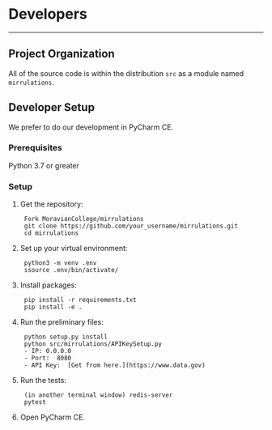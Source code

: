 # Developers

---

## Project Organization

All of the source code is within the distribution `src` as a module named `mirrulations`.

## Developer Setup

We prefer to do our development in PyCharm CE.

### Prerequisites

Python 3.7 or greater

### Setup

1. Get the repository:

		Fork MoravianCollege/mirrulations
		git clone https://github.com/your_username/mirrulations.git
		cd mirrulations
	
2. Set up your virtual environment:
			
		python3 -m venv .env
		ssource .env/bin/activate/
			
3. Install packages:

		pip install -r requirements.txt
		pip install -e .
		
4. Run the preliminary files:

		python setup.py install
		python src/mirrulations/APIKeySetup.py
		- IP: 0.0.0.0
		- Port:  8080
		- API Key:  [Get from here.](https://www.data.gov)

5. Run the tests:

		(in another terminal window) redis-server
		pytest

6. Open PyCharm CE.